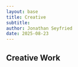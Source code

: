 ```yaml
---
layout: base
title: Creative
subtitle: 
author: Jonathan Seyfried
date: 2025-08-23
---
```


## Creative Work